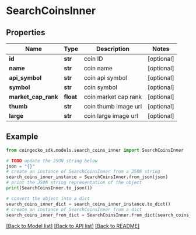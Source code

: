 # SearchCoinsInner


## Properties

Name | Type | Description | Notes
------------ | ------------- | ------------- | -------------
**id** | **str** | coin ID | [optional] 
**name** | **str** | coin name | [optional] 
**api_symbol** | **str** | coin api symbol | [optional] 
**symbol** | **str** | coin symbol | [optional] 
**market_cap_rank** | **float** | coin market cap rank | [optional] 
**thumb** | **str** | coin thumb image url | [optional] 
**large** | **str** | coin large image url | [optional] 

## Example

```python
from coingecko_sdk.models.search_coins_inner import SearchCoinsInner

# TODO update the JSON string below
json = "{}"
# create an instance of SearchCoinsInner from a JSON string
search_coins_inner_instance = SearchCoinsInner.from_json(json)
# print the JSON string representation of the object
print(SearchCoinsInner.to_json())

# convert the object into a dict
search_coins_inner_dict = search_coins_inner_instance.to_dict()
# create an instance of SearchCoinsInner from a dict
search_coins_inner_from_dict = SearchCoinsInner.from_dict(search_coins_inner_dict)
```
[[Back to Model list]](../README.md#documentation-for-models) [[Back to API list]](../README.md#documentation-for-api-endpoints) [[Back to README]](../README.md)


